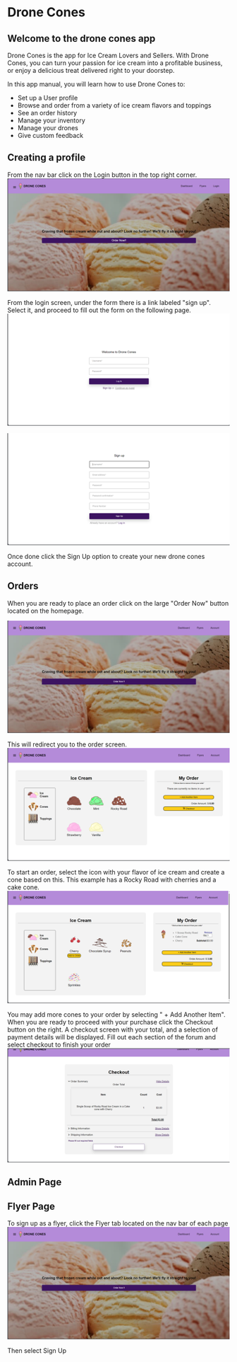 # Drone Cones
## Welcome to the drone cones app
Drone Cones is the app for Ice Cream Lovers and Sellers. 
With Drone Cones, you can turn your passion for ice cream into a profitable business, or enjoy a delicious treat delivered right to your doorstep.

In this app manual, you will learn how to use Drone Cones to:

* Set up a User profile 
* Browse and order from a variety of ice cream flavors and toppings
* See an order history 
* Manage your inventory 
* Manage your drones
* Give custom feedback 

## Creating a profile 
From the nav bar click on the Login button in the top right corner.
![](./img/noLogin.png)

From the login screen, under the form there is a link labeled "sign up". Select it, and proceed to fill out the form on the following page. 
![](./img/login.png)

![](./img/signup.png)

Once done click the Sign Up option to create your new drone cones account.

## Orders 
When you are ready to place an order click on the large "Order Now" button located on the homepage. 

![Home](./img/homepage.png)

This will redirect you to the order screen.
![Order Page](./img/orderpage.png)

To start an order, select the icon with your flavor of ice cream and create a cone based on this. This example has a Rocky Road with cherries and a cake cone. 
![Cart](./img/firstOrderExample.png)

You may add more cones to your order by selecting " + Add Another Item". When you are ready to proceed with your purchase click the Checkout button on the right. A checkout screen with your total, and a selection of payment details will be displayed. 
Fill out each section of the forum and select checkout to finish your order
![Checkout](./img/checkout.png)


## Admin Page

## Flyer Page
To sign up as a flyer, click the Flyer tab located on the nav bar of each page 
![](./img/homepage.png)

Then select Sign Up
